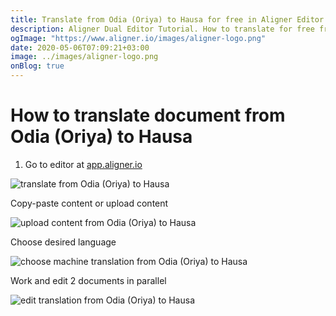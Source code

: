 ```yaml
---
title: Translate from Odia (Oriya) to Hausa for free in Aligner Editor
description: Aligner Dual Editor Tutorial. How to translate for free from Odia (Oriya) to Hausa. Aligner is multilingual document management platform. 
ogImage: "https://www.aligner.io/images/aligner-logo.png"
date: 2020-05-06T07:09:21+03:00
image: ../images/aligner-logo.png
onBlog: true
---
```


# How to translate document from Odia (Oriya) to Hausa

1. Go to editor at [app.aligner.io](https://app.aligner.io "Aligner App web page")

![translate from Odia (Oriya) to Hausa](../aligner-blank-editor.png "translate from Odia (Oriya) to Hausa")

Copy-paste content or upload content

![upload content from Odia (Oriya) to Hausa](../aligner-uploaded-document.png "upload content from Odia (Oriya) to Hausa")

Choose desired language

![choose machine translation from Odia (Oriya) to Hausa](../aligner-language-dropdown.png "choose machine translation from Odia (Oriya) to Hausa")

Work and edit 2 documents in parallel

![edit translation from Odia (Oriya) to Hausa](../aligner-double-sitded-editor.png "edit translation from Odia (Oriya) to Hausa")

